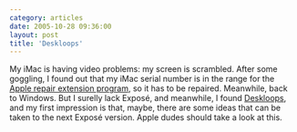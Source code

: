 ```yaml
---
category: articles
date: 2005-10-28 09:36:00
layout: post
title: 'Deskloops'
---
```


<p>My iMac is having video problems: my screen is scrambled. After some goggling, I found out that my iMac serial number is in the range for the <a href="http://www.apple.com/support/imac/repairextensionprogram/">Apple repair extension program</a>, so it has to be repaired. Meanwhile, back to Windows. But I surelly lack Exposé, and meanwhile, I found <a href="http://www.xilokit.com/deskloops/deskloops.html">Deskloops</a>, and my first impression is that, maybe, there are some ideas that can be taken to the next Exposé version. Apple dudes should take a look at this.</p>
